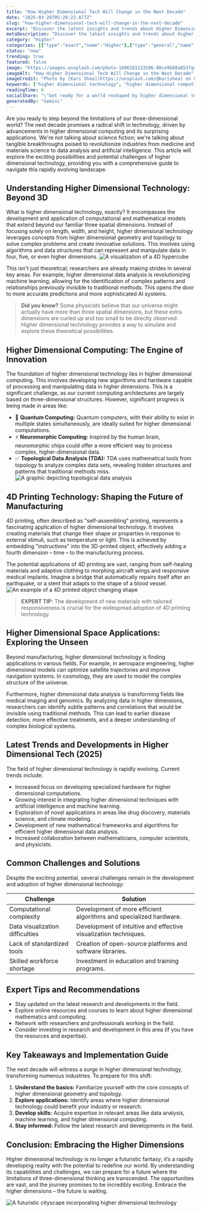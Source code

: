 ```yaml
---
title: "How Higher Dimensional Tech Will Change in the Next Decade"
date: "2025-03-26T05:28:22.877Z"
slug: "how-higher-dimensional-tech-will-change-in-the-next-decade"
excerpt: "Discover the latest insights and trends about Higher Dimensional Tech. This comprehensive guide covers everything you need to know about Higher Dimensional Tech in 2025."
metaDescription: "Discover the latest insights and trends about Higher Dimensional Tech. This comprehensive guide covers everything you need to know about Higher Dimensional..."
category: "Higher"
categories: [{"type":"exact","name":"Higher"},{"type":"general","name":"Computing"},{"type":"medium","name":"Data Science"},{"type":"specific","name":"Tensor Networks"},{"type":"niche","name":"Quantum Entanglement"}]
status: "new"
trending: true
featured: false
image: "https://images.unsplash.com/photo-1496181133206-80ce9b88a853?q=85&w=1200&fit=max&fm=webp&auto=compress"
imageAlt: "How Higher Dimensional Tech Will Change in the Next Decade"
imageCredit: "Photo by [Kari Shea](https://unsplash.com/@karishea) on Unsplash"
keywords: ["higher dimensional technology", "higher dimensional computing", "4d printing technology", "higher dimensional space applications", "future of higher dimensional tech", "buy higher dimensional software", "higher dimensional physics research", "applications of higher dimensional geometry", "higher dimensional data analysis", "what is higher dimensional technology"]
readingTime: 6
socialShare: "\"Get ready for a world reshaped by higher dimensional tech! In the next decade, self-healing materials and AI powered by 4D computations will redefine what's possible.\""
generatedBy: "Gemini"
---
```




Are you ready to step beyond the limitations of our three-dimensional world?  The next decade promises a radical shift in technology, driven by advancements in higher dimensional computing and its surprising applications.  We're not talking about science fiction; we're talking about tangible breakthroughs poised to revolutionize industries from medicine and materials science to data analysis and artificial intelligence. This article will explore the exciting possibilities and potential challenges of higher dimensional technology, providing you with a comprehensive guide to navigate this rapidly evolving landscape.

## Understanding Higher Dimensional Technology: Beyond 3D

What is higher dimensional technology, exactly?  It encompasses the development and application of computational and mathematical models that extend beyond our familiar three spatial dimensions.  Instead of focusing solely on length, width, and height, higher dimensional technology leverages concepts from higher dimensional geometry and topology to solve complex problems and create innovative solutions.  This involves using algorithms and data structures that can represent and manipulate data in four, five, or even higher dimensions.  ![A visualization of a 4D hypercube](https://images.unsplash.com/photo-1531297484001-80022131f5a1?q=85&w=1200&fit=max&fm=webp&auto=compress)

This isn't just theoretical;  researchers are already making strides in several key areas. For example, higher dimensional data analysis is revolutionizing machine learning, allowing for the identification of complex patterns and relationships previously invisible to traditional methods. This opens the door to more accurate predictions and more sophisticated AI systems.

> **Did you know?** Some physicists believe that our universe might actually have more than three spatial dimensions, but these extra dimensions are curled up and too small to be directly observed.  Higher dimensional technology provides a way to simulate and explore these theoretical possibilities.

## Higher Dimensional Computing: The Engine of Innovation

The foundation of higher dimensional technology lies in higher dimensional computing. This involves developing new algorithms and hardware capable of processing and manipulating data in higher dimensions.  This is a significant challenge, as our current computing architectures are largely based on three-dimensional structures.  However, significant progress is being made in areas like:

* 🔑 **Quantum Computing:**  Quantum computers, with their ability to exist in multiple states simultaneously, are ideally suited for higher dimensional computations.
* ⚡ **Neuromorphic Computing:**  Inspired by the human brain, neuromorphic chips could offer a more efficient way to process complex, higher-dimensional data.
* ✅ **Topological Data Analysis (TDA):**  TDA uses mathematical tools from topology to analyze complex data sets, revealing hidden structures and patterns that traditional methods miss.  ![A graphic depicting topological data analysis](https://images.unsplash.com/photo-1526374965328-7f61d4dc18c5?q=85&w=1200&fit=max&fm=webp&auto=compress)

## 4D Printing Technology: Shaping the Future of Manufacturing

4D printing, often described as "self-assembling" printing, represents a fascinating application of higher dimensional technology. It involves creating materials that change their shape or properties in response to external stimuli, such as temperature or light.  This is achieved by embedding "instructions" into the 3D-printed object, effectively adding a fourth dimension – time – to the manufacturing process.

The potential applications of 4D printing are vast, ranging from self-healing materials and adaptive clothing to morphing aircraft wings and responsive medical implants. Imagine a bridge that automatically repairs itself after an earthquake, or a stent that adapts to the shape of a blood vessel.  ![An example of a 4D printed object changing shape](https://images.unsplash.com/photo-1487017159836-4e23ece2e4cf?q=85&w=1200&fit=max&fm=webp&auto=compress)

> **EXPERT TIP:**  The development of new materials with tailored responsiveness is crucial for the widespread adoption of 4D printing technology.

## Higher Dimensional Space Applications: Exploring the Unseen

Beyond manufacturing, higher dimensional technology is finding applications in various fields.  For example, in aerospace engineering, higher dimensional models can optimize satellite trajectories and improve navigation systems.  In cosmology, they are used to model the complex structure of the universe.

Furthermore, higher dimensional data analysis is transforming fields like medical imaging and genomics.  By analyzing data in higher dimensions, researchers can identify subtle patterns and correlations that would be invisible using traditional methods. This can lead to earlier disease detection, more effective treatments, and a deeper understanding of complex biological systems.

## Latest Trends and Developments in Higher Dimensional Tech (2025)

The field of higher dimensional technology is rapidly evolving.  Current trends include:

* Increased focus on developing specialized hardware for higher dimensional computations.
* Growing interest in integrating higher dimensional techniques with artificial intelligence and machine learning.
* Exploration of novel applications in areas like drug discovery, materials science, and climate modeling.
* Development of new mathematical frameworks and algorithms for efficient higher dimensional data analysis.
* Increased collaboration between mathematicians, computer scientists, and physicists.

## Common Challenges and Solutions

Despite the exciting potential, several challenges remain in the development and adoption of higher dimensional technology:

| Challenge                     | Solution                                                                     |
|------------------------------|-----------------------------------------------------------------------------|
| Computational complexity      | Development of more efficient algorithms and specialized hardware.           |
| Data visualization difficulties | Development of intuitive and effective visualization techniques.             |
| Lack of standardized tools   | Creation of open-source platforms and software libraries.                  |
| Skilled workforce shortage     | Investment in education and training programs.                              |

## Expert Tips and Recommendations

* Stay updated on the latest research and developments in the field.
* Explore online resources and courses to learn about higher dimensional mathematics and computing.
* Network with researchers and professionals working in the field.
* Consider investing in research and development in this area (if you have the resources and expertise).

## Key Takeaways and Implementation Guide

The next decade will witness a surge in higher dimensional technology, transforming numerous industries.  To prepare for this shift:

1. **Understand the basics:**  Familiarize yourself with the core concepts of higher dimensional geometry and topology.
2. **Explore applications:**  Identify areas where higher dimensional technology could benefit your industry or research.
3. **Develop skills:**  Acquire expertise in relevant areas like data analysis, machine learning, and higher dimensional computing.
4. **Stay informed:**  Follow the latest research and developments in the field.

## Conclusion: Embracing the Higher Dimensions

Higher dimensional technology is no longer a futuristic fantasy; it’s a rapidly developing reality with the potential to redefine our world.  By understanding its capabilities and challenges, we can prepare for a future where the limitations of three-dimensional thinking are transcended.  The opportunities are vast, and the journey promises to be incredibly exciting.  Embrace the higher dimensions – the future is waiting.

![A futuristic cityscape incorporating higher dimensional technology](https://images.unsplash.com/photo-1486475554424-2fa50cd59f18?q=85&w=1200&fit=max&fm=webp&auto=compress)

